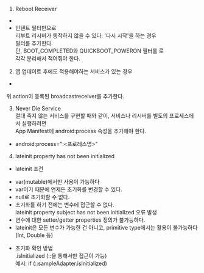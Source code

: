 1. Reboot Receiver  
- <uses-permission android:name="android.permission.RECEIVE_BOOT_COMPLETED" />  
- <action android:name="android.intent.action.BOOT_COMPLETED" /> 인텐트 필터만으로  
리부트 리시버가 동작하지 않을 수 있다. '다시 시작'을 하는 경우  
<action android:name="android.intent.action.QUICKBOOT_POWERON" /> 필터를 추가한다.  
단, BOOT_COMPLETED와 QUICKBOOT_POWERON 필터를 <intent-filter></intent-filter>로  
각각 분리해서 적어줘야 한다.  

2. 앱 업데이트 후에도 적용해야하는 서비스가 있는 경우  
- <action android:name="android.intent.action.MY_PACKAGE_REPLACED"/>  
위 action이 등록된 broadcastreceiver를 추가한다.  

3. Never Die Service  
절대 죽지 않는 서비스를 구현할 때와 같이, 서비스나 리시버를 별도의 프로세스에서 실행하려면  
App Manifest에 android:process 속성을 추가해야 한다.  
- android:process=":<프로레스명>"  

4. lateinit property has not been initialized  
* lateinit 조건  
- var(mutable)에서만 사용이 가능하다  
- var이기 때문에 언제든 초기화를 변경할 수 있다.  
- null로 초기화할 수 없다.  
- 초기화를 하기 전에는 변수에 접근할 수 없다.  
lateinit property subject has not been initialized 오류 발생  
- 변수에 대한 setter/getter properties 정의가 불가능하다.  
- lateinit은 모든 변수가 가능한 건 아니고, primitive type에서는 활용이 불가능하다(Int, Double 등)  
* 초기화 확인 방법  
.isInitialized (::을 통해서만 접근이 가능)  
예시: if (::sampleAdapter.isInitialized)  
